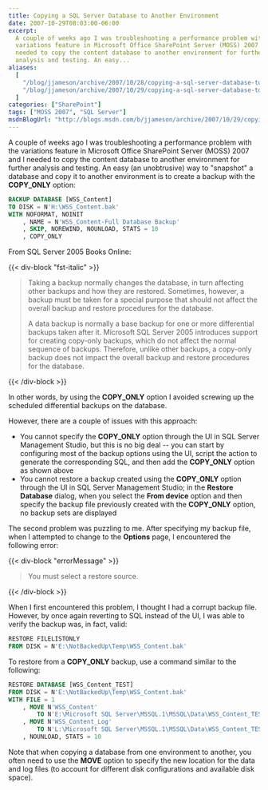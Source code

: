 ```yaml
---
title: Copying a SQL Server Database to Another Environment
date: 2007-10-29T08:03:00-06:00
excerpt:
  A couple of weeks ago I was troubleshooting a performance problem with the
  variations feature in Microsoft Office SharePoint Server (MOSS) 2007 and I
  needed to copy the content database to another environment for further
  analysis and testing. An easy...
aliases:
  [
    "/blog/jjameson/archive/2007/10/28/copying-a-sql-server-database-to-another-environment.aspx",
    "/blog/jjameson/archive/2007/10/29/copying-a-sql-server-database-to-another-environment.aspx",
  ]
categories: ["SharePoint"]
tags: ["MOSS 2007", "SQL Server"]
msdnBlogUrl: "http://blogs.msdn.com/b/jjameson/archive/2007/10/29/copying-a-sql-server-database-to-another-environment.aspx"
---
```


A couple of weeks ago I was troubleshooting a performance problem with the
variations feature in Microsoft Office SharePoint Server (MOSS) 2007 and I
needed to copy the content database to another environment for further analysis
and testing. An easy (an unobtrusive) way to "snapshot" a database and copy it
to another environment is to create a backup with the **COPY_ONLY** option:

```SQL
BACKUP DATABASE [WSS_Content]
TO DISK = N'H:\WSS_Content.bak'
WITH NOFORMAT, NOINIT
    , NAME = N'WSS_Content-Full Database Backup'
    , SKIP, NOREWIND, NOUNLOAD, STATS = 10
    , COPY_ONLY
```

From SQL Server 2005 Books Online:

{{< div-block "fst-italic" >}}

> Taking a backup normally changes the database, in turn affecting other backups
> and how they are restored. Sometimes, however, a backup must be taken for a
> special purpose that should not affect the overall backup and restore
> procedures for the database.
>
> A data backup is normally a base backup for one or more differential backups
> taken after it. Microsoft SQL Server 2005 introduces support for creating
> copy-only backups, which do not affect the normal sequence of backups.
> Therefore, unlike other backups, a copy-only backup does not impact the
> overall backup and restore procedures for the database.

{{< /div-block >}}

In other words, by using the **COPY_ONLY** option I avoided screwing up the
scheduled differential backups on the database.

However, there are a couple of issues with this approach:

- You cannot specify the **COPY_ONLY** option through the UI in SQL Server
  Management Studio, but this is no big deal -- you can start by configuring
  most of the backup options using the UI, script the action to generate the
  corresponding SQL, and then add the **COPY_ONLY** option as shown above
- You cannot restore a backup created using the **COPY_ONLY** option through the
  UI in SQL Server Management Studio; in the **Restore Database** dialog, when
  you select the **From device** option and then specify the backup file
  previously created with the **COPY_ONLY** option, no backup sets are displayed

The second problem was puzzling to me. After specifying my backup file, when I
attempted to change to the **Options** page, I encountered the following error:

{{< div-block "errorMessage" >}}

> You must select a restore source.

{{< /div-block >}}

When I first encountered this problem, I thought I had a corrupt backup file.
However, by once again reverting to SQL instead of the UI, I was able to verify
the backup was, in fact, valid:

```SQL
RESTORE FILELISTONLY
FROM DISK = N'E:\NotBackedUp\Temp\WSS_Content.bak'
```

To restore from a **COPY_ONLY** backup, use a command similar to the following:

```SQL
RESTORE DATABASE [WSS_Content_TEST]
FROM DISK = N'E:\NotBackedUp\Temp\WSS_Content.bak'
WITH FILE = 1
    , MOVE N'WSS_Content'
        TO N'E:\Microsoft SQL Server\MSSQL.1\MSSQL\Data\WSS_Content_TEST.MDF'
    , MOVE N'WSS_Content_Log'
        TO N'L:\Microsoft SQL Server\MSSQL.1\MSSQL\Data\WSS_Content_TEST_Log.LDF'
    , NOUNLOAD, STATS = 10
```

Note that when copying a database from one environment to another, you often
need to use the **MOVE** option to specify the new location for the data and log
files (to account for different disk configurations and available disk space).
